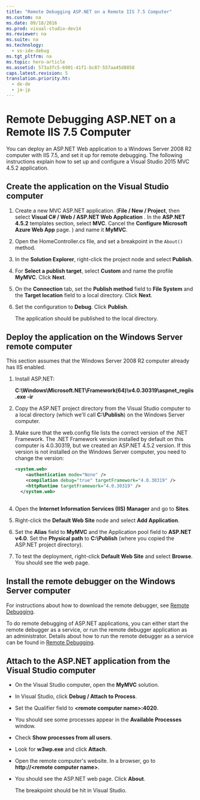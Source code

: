 ```yaml
---
title: "Remote Debugging ASP.NET on a Remote IIS 7.5 Computer"
ms.custom: na
ms.date: 09/18/2016
ms.prod: visual-studio-dev14
ms.reviewer: na
ms.suite: na
ms.technology: 
  - vs-ide-debug
ms.tgt_pltfrm: na
ms.topic: hero-article
ms.assetid: 573a3fc5-6901-41f1-bc87-557aa45d8858
caps.latest.revision: 5
translation.priority.ht: 
  - de-de
  - ja-jp
---
```

# Remote Debugging ASP.NET on a Remote IIS 7.5 Computer
You can deploy an ASP.NET Web application to a Windows Server 2008 R2 computer with IIS 7.5, and set it up for remote debugging. The following instructions explain how to set up and configure a Visual Studio 2015 MVC 4.5.2 application.  
  
## Create the application on the Visual Studio computer  
  
1.  Create a new MVC ASP.NET application. (**File / New / Project**, then select **Visual C# / Web / ASP.NET Web Application** . In the **ASP.NET 4.5.2** templates section, select **MVC**. Cancel the **Configure Microsoft Azure Web App** page. ) and name it **MyMVC**.  
  
2.  Open the  HomeController.cs file, and set a breakpoint in the `About()` method.  
  
3.  In the **Solution Explorer**,  right-click the project node and select **Publish**.  
  
4.  For **Select a publish target**, select **Custom** and name the profile **MyMVC**. Click **Next**.  
  
5.  On the **Connection** tab, set the **Publish method** field to **File System** and  the **Target location** field to a local directory. Click **Next**.  
  
6.  Set the configuration to **Debug**. Click **Publish**.  
  
     The application should be published to the local directory.  
  
## Deploy the application on the Windows Server remote computer  
 This section assumes that the Windows Server 2008 R2 computer already has IIS enabled.  
  
1.  Install ASP.NET:  
  
     **C:\Windows\Microsoft.NET\Framework(64)\v4.0.30319\aspnet_regiis.exe -ir**  
  
2.  Copy the ASP.NET project directory from the Visual Studio computer  to a local directory (which we'll call **C:\Publish**) on the Windows Server computer.  
  
3.  Make sure that the web.config file lists the correct version of the .NET Framework.  The .NET Framework version installed  by default on this computer is 4.0.30319, but we created an ASP.NET 4.5.2 version. If this version is not installed on the Windows Server computer, you need to change the version:  
  
    ```xml  
    <system.web>  
        <authentication mode="None" />  
        <compilation debug="true" targetFramework="4.0.30319" />  
        <httpRuntime targetFramework="4.0.30319" />  
      </system.web>  
  
    ```  
  
4.  Open the **Internet Information Services (IIS) Manager** and go to **Sites**.  
  
5.  Right-click the **Default Web Site** node and select **Add Application**.  
  
6.  Set the **Alias** field to **MyMVC** and the Application pool field to **ASP.NET v4.0**. Set the **Physical path** to **C:\Publish** (where you copied the ASP.NET project directory).  
  
7.  To test the deployment, right-click **Default Web Site** and select **Browse**. You should see the web page.  
  
## Install the remote debugger on the Windows Server computer  
 For instructions about how to download the remote debugger, see [Remote Debugging](../vs140/Remote-Debugging.md).  
  
 To do remote debugging of ASP.NET applications, you can either start the remote debugger as a service, or run the remote debugger application as an administrator. Details about how to run the remote debugger as a service can be found in [Remote Debugging](../vs140/Remote-Debugging.md).  
  
## Attach to the ASP.NET application from the Visual Studio computer  
  
-   On the Visual Studio computer, open the **MyMVC** solution.  
  
-   In Visual Studio, click **Debug / Attach to Process**.  
  
-   Set the Qualifier field to **<remote computer name\>:4020**.  
  
-   You should see some processes appear in the **Available Processes** window.  
  
-   Check  **Show processes from all users**.  
  
-   Look for **w3wp.exe** and click **Attach**.  
  
-   Open the remote computer's website. In a browser, go to **http://<remote computer name\>**.  
  
-   You should see the ASP.NET web page. Click **About**.  
  
     The breakpoint should be hit in Visual Studio.